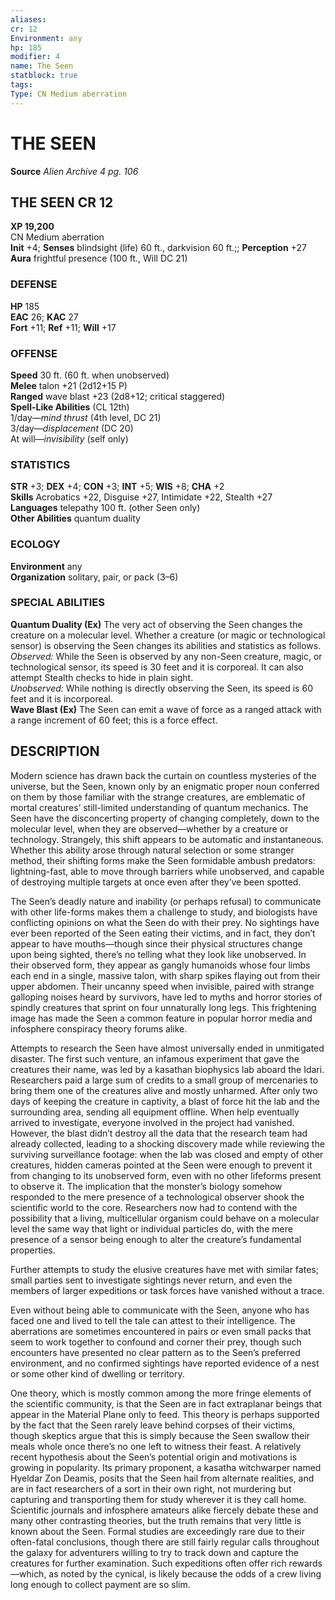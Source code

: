 ```yaml
---
aliases: 
cr: 12
Environment: any
hp: 185
modifier: 4
name: The Seen
statblock: true 
tags: 
Type: CN Medium aberration  
---
```

# THE SEEN


**Source** _Alien Archive 4 pg. 106_

## THE SEEN CR 12

**XP 19,200**  
CN Medium aberration  
**Init** +4; **Senses** blindsight (life) 60 ft., darkvision 60 ft.;; **Perception** +27  
**Aura** frightful presence (100 ft., Will DC 21)

### DEFENSE

**HP** 185  
**EAC** 26; **KAC** 27  
**Fort** +11; **Ref** +11; **Will** +17  

### OFFENSE

**Speed** 30 ft. (60 ft. when unobserved)  
**Melee** talon +21 (2d12+15 P)  
**Ranged** wave blast +23 (2d8+12; critical staggered)  
**Spell-Like Abilities** (CL 12th)  
1/day—_mind thrust_ (4th level, DC 21)  
3/day—_displacement_ (DC 20)  
At will—_invisibility_ (self only)

### STATISTICS

**STR** +3; **DEX** +4; **CON** +3; **INT** +5; **WIS** +8; **CHA** +2  
**Skills** Acrobatics +22, Disguise +27, Intimidate +22, Stealth +27  
**Languages** telepathy 100 ft. (other Seen only)  
**Other Abilities** quantum duality

### ECOLOGY

**Environment** any  
**Organization** solitary, pair, or pack (3–6)

### SPECIAL ABILITIES

**Quantum Duality (Ex)** The very act of observing the Seen changes the creature on a molecular level. Whether a creature (or magic or technological sensor) is observing the Seen changes its abilities and statistics as follows.  
_Observed:_ While the Seen is observed by any non-Seen creature, magic, or technological sensor, its speed is 30 feet and it is corporeal. It can also attempt Stealth checks to hide in plain sight.  
_Unobserved:_ While nothing is directly observing the Seen, its speed is 60 feet and it is incorporeal.  
**Wave Blast (Ex)** The Seen can emit a wave of force as a ranged attack with a range increment of 60 feet; this is a force effect.

## DESCRIPTION

Modern science has drawn back the curtain on countless mysteries of the universe, but the Seen, known only by an enigmatic proper noun conferred on them by those familiar with the strange creatures, are emblematic of mortal creatures’ still-limited understanding of quantum mechanics. The Seen have the disconcerting property of changing completely, down to the molecular level, when they are observed—whether by a creature or technology. Strangely, this shift appears to be automatic and instantaneous. Whether this ability arose through natural selection or some stranger method, their shifting forms make the Seen formidable ambush predators: lightning-fast, able to move through barriers while unobserved, and capable of destroying multiple targets at once even after they’ve been spotted.

The Seen’s deadly nature and inability (or perhaps refusal) to communicate with other life-forms makes them a challenge to study, and biologists have conflicting opinions on what the Seen do with their prey. No sightings have ever been reported of the Seen eating their victims, and in fact, they don’t appear to have mouths—though since their physical structures change upon being sighted, there’s no telling what they look like unobserved. In their observed form, they appear as gangly humanoids whose four limbs each end in a single, massive talon, with sharp spikes flaying out from their upper abdomen. Their uncanny speed when invisible, paired with strange galloping noises heard by survivors, have led to myths and horror stories of spindly creatures that sprint on four unnaturally long legs. This frightening image has made the Seen a common feature in popular horror media and infosphere conspiracy theory forums alike.

Attempts to research the Seen have almost universally ended in unmitigated disaster. The first such venture, an infamous experiment that gave the creatures their name, was led by a kasathan biophysics lab aboard the Idari. Researchers paid a large sum of credits to a small group of mercenaries to bring them one of the creatures alive and mostly unharmed. After only two days of keeping the creature in captivity, a blast of force hit the lab and the surrounding area, sending all equipment offline. When help eventually arrived to investigate, everyone involved in the project had vanished. However, the blast didn’t destroy all the data that the research team had already collected, leading to a shocking discovery made while reviewing the surviving surveillance footage: when the lab was closed and empty of other creatures, hidden cameras pointed at the Seen were enough to prevent it from changing to its unobserved form, even with no other lifeforms present to observe it. The implication that the monster’s biology somehow responded to the mere presence of a technological observer shook the scientific world to the core. Researchers now had to contend with the possibility that a living, multicellular organism could behave on a molecular level the same way that light or individual particles do, with the mere presence of a sensor being enough to alter the creature’s fundamental properties.

Further attempts to study the elusive creatures have met with similar fates; small parties sent to investigate sightings never return, and even the members of larger expeditions or task forces have vanished without a trace.

Even without being able to communicate with the Seen, anyone who has faced one and lived to tell the tale can attest to their intelligence. The aberrations are sometimes encountered in pairs or even small packs that seem to work together to confound and corner their prey, though such encounters have presented no clear pattern as to the Seen’s preferred environment, and no confirmed sightings have reported evidence of a nest or some other kind of dwelling or territory.

One theory, which is mostly common among the more fringe elements of the scientific community, is that the Seen are in fact extraplanar beings that appear in the Material Plane only to feed. This theory is perhaps supported by the fact that the Seen rarely leave behind corpses of their victims, though skeptics argue that this is simply because the Seen swallow their meals whole once there’s no one left to witness their feast. A relatively recent hypothesis about the Seen’s potential origin and motivations is growing in popularity. Its primary proponent, a kasatha witchwarper named Hyeldar Zon Deamis, posits that the Seen hail from alternate realities, and are in fact researchers of a sort in their own right, not murdering but capturing and transporting them for study wherever it is they call home. Scientific journals and infosphere amateurs alike fiercely debate these and many other contrasting theories, but the truth remains that very little is known about the Seen. Formal studies are exceedingly rare due to their often-fatal conclusions, though there are still fairly regular calls throughout the galaxy for adventurers willing to try to track down and capture the creatures for further examination. Such expeditions often offer rich rewards—which, as noted by the cynical, is likely because the odds of a crew living long enough to collect payment are so slim.
